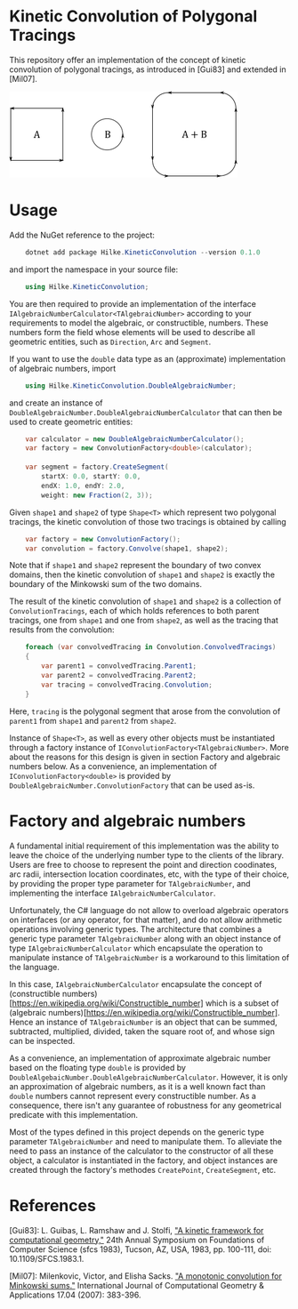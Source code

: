 # Kinetic Convolution of Polygonal Tracings
This repository offer an implementation of the concept of kinetic
convolution of polygonal tracings, as introduced in [Gui83] and
extended in [Mil07].

![kinetic convolution of two polygonal tracings](/images/minkowski-sum.png)

# Usage
Add the NuGet reference to the project:
```PowerShell
    dotnet add package Hilke.KineticConvolution --version 0.1.0
```

and import the namespace in your source file:
```C#
    using Hilke.KineticConvolution;
```

You are then required to provide an implementation of the interface
`IAlgebraicNumberCalculator<TAlgebraicNumber>` according to your
requirements to model the algebraic, or constructible, numbers. These
numbers form the field whose elements will be used to describe all
geometric entities, such as `Direction`, `Arc` and `Segment`.

If you want to use the `double` data type as an (approximate)
implementation of algebraic numbers,  import
```C#
    using Hilke.KineticConvolution.DoubleAlgebraicNumber;
```
and create an instance of
`DoubleAlgebraicNumber.DoubleAlgebraicNumberCalculator` that can then
be used to create geometric entities:
```C#
    var calculator = new DoubleAlgebraicNumberCalculator();
    var factory = new ConvolutionFactory<double>(calculator);

    var segment = factory.CreateSegment(
        startX: 0.0, startY: 0.0,
        endX: 1.0, endY: 2.0,
        weight: new Fraction(2, 3));
```

Given `shape1` and `shape2` of type `Shape<T>` which represent two
polygonal tracings, the kinetic convolution of those two tracings is
obtained by calling
```C#
    var factory = new ConvolutionFactory();
    var convolution = factory.Convolve(shape1, shape2);
```
Note that if `shape1` and `shape2` represent the boundary of two
convex domains, then the kinetic convolution of `shape1` and `shape2`
is exactly the boundary of the Minkowski sum of the two domains.

The result of the kinetic convolution of `shape1` and `shape2` is a
collection of `ConvolutionTracings`, each of which holds references to
both parent tracings, one from `shape1` and one from `shape2`, as well
as the tracing that results from the convolution:
```C#
    foreach (var convolvedTracing in Convolution.ConvolvedTracings)
    {
        var parent1 = convolvedTracing.Parent1;
        var parent2 = convolvedTracing.Parent2;
        var tracing = convolvedTracing.Convolution;
    }
```
Here, `tracing` is the polygonal segment that arose from the
convolution of `parent1` from `shape1` and `parent2` from `shape2`.

Instance of `Shape<T>`, as well as every other objects must be
instantiated through a factory instance of
`IConvolutionFactory<TAlgebraicNumber>`. More about the reasons for
this design is given in section Factory and algebraic numbers
below. As a convenience, an implementation of
`IConvolutionFactory<double>` is provided by
`DoubleAlgebraicNumber.ConvolutionFactory` that can be used as-is.

# Factory and algebraic numbers
A fundamental initial requirement of this implementation was the
ability to leave the choice of the underlying number type to the
clients of the library. Users are free to choose to represent the
point and direction coodinates, arc radii, intersection location
coordinates, etc, with the type of their choice, by providing the
proper type parameter for `TAlgebraicNumber`, and implementing the
interface `IAlgebraicNumberCalculator`.

Unfortunately, the C# language do not allow to overload algebraic
operators on interfaces (or any operator, for that matter), and do not
allow arithmetic operations involving generic types. The architecture
that combines a generic type parameter `TAlgebraicNumber` along with
an object instance of type `IAlgebraicNumberCalculator` which
encapsulate the operation to manipulate instance of `TAlgebraicNumber`
is a workaround to this limitation of the language.

In this case, `IAlgebraicNumberCalculator` encapsulate the concept of
(constructible numbers)[https://en.wikipedia.org/wiki/Constructible_number] which is
a subset of (algebraic
numbers)[https://en.wikipedia.org/wiki/Constructible_number]. Hence an
instance of `TAlgebraicNumber` is an object that can be summed,
subtracted, multiplied, divided, taken the square root of, and whose sign
can be inspected.

As a convenience, an implementation of approximate algebraic number
based on the floating type `double` is provided by
`DoubleAlgebaicNumber.DoubleAlgebraicNumberCalculator`. However, it is
only an approximation of algebraic numbers, as it is a well known fact
than `double` numbers cannot represent every constructible number. As
a consequence, there isn't any guarantee of robustness for any
geometrical predicate with this implementation.

Most of the types defined in this project depends on the generic type
parameter `TAlgebraicNumber` and need to manipulate them. To alleviate
the need to pass an instance of the calculator to the constructor of
all these object, a calculator is instantiated in the factory, and
object instances are created through the factory's methodes
`CreatePoint`, `CreateSegment`, etc.

# References
[Gui83]: L. Guibas, L. Ramshaw and J. Stolfi, ["A kinetic framework for computational geometry,"](https://ieeexplore.ieee.org/stamp/stamp.jsp?tp=&arnumber=4568066&isnumber=4568049) 24th Annual Symposium on Foundations of Computer Science (sfcs 1983), Tucson, AZ, USA, 1983, pp. 100-111, doi: 10.1109/SFCS.1983.1.

[Mil07]: Milenkovic, Victor, and Elisha Sacks. ["A monotonic convolution for Minkowski sums."](https://www.worldscientific.com/doi/abs/10.1142/S0218195907002392) International Journal of Computational Geometry & Applications 17.04 (2007): 383-396.
